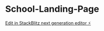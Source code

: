 # School-Landing-Page

[Edit in StackBlitz next generation editor ⚡️](https://stackblitz.com/~/github.com/DADiary/School-Landing-Page)